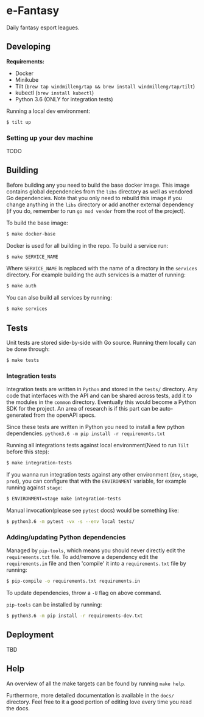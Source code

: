 # e-Fantasy
Daily fantasy esport leagues.

## Developing

**Requirements:**
* Docker
* Minikube
* Tilt (`brew tap windmilleng/tap && brew install windmilleng/tap/tilt`)
* kubectl (`brew install kubectl`)
* Python 3.6 (ONLY for integration tests)

Running a local dev environment:
```bash
$ tilt up
```

### Setting up your dev machine
TODO

## Building

Before building any you need to build the base docker image. This image
contains global dependencies from the `libs` directory as well as vendored
Go dependencies. Note that you only need to rebuild this image if you change
anything in the `libs` directory or add another external dependency
(if you do, remember to run `go mod vendor` from the root of the project).

To build the base image:

```bash
$ make docker-base
```

Docker is used for all building in the repo. To build a service run:

```bash
$ make SERVICE_NAME
```
Where `SERVICE_NAME` is replaced with the name of a directory in the `services`
directory. For example building the auth services is a matter of running:

```bash
$ make auth
```

You can also build all services by running:

```bash
$ make services
```

## Tests

Unit tests are stored side-by-side with Go source. Running them locally can be
done through:

```bash
$ make tests
```

### Integration tests

Integration tests are written in `Python` and stored in the `tests/` directory.
Any code that interfaces with the API and can be shared across tests, add it to the modules in
the `common` directory. Eventually this would become a Python SDK for the
project. An area of research is if this part can be auto-generated from the
openAPI specs.

Since these tests are written in Python you need to install a few python
dependencies. `python3.6 -m pip install -r requirements.txt`

Running all integrations tests against local environment(Need to run `Tilt`
before this step):

```bash
$ make integration-tests
```

If you wanna run integration tests against any other environment (`dev`,
`stage`, `prod`), you can configure that with the `ENVIRONMENT` variable, for example running against `stage`:

```bash
$ ENVIRONMENT=stage make integration-tests
```

Manual invocation(please see `pytest` docs) would be something like:

```bash
$ python3.6 -m pytest -vx -s --env local tests/
```

### Adding/updating Python dependencies
Managed by `pip-tools`, which means you should never directly edit the
`requirements.txt` file. To add/remove a dependency edit the
`requirements.in` file and then 'compile' it into a `requirements.txt` file by
running:

```bash
$ pip-compile -o requirements.txt requirements.in
```

To update dependencies, throw a `-U` flag on above command.

`pip-tools` can be installed by running:

```bash
$ python3.6 -m pip install -r requirements-dev.txt
```

## Deployment
TBD

## Help
An overview of all the make targets can be found by running `make help`.

Furthermore, more detailed documentation is available in the `docs/` directory. Feel free to it a good portion of editing love every time you read the docs.
